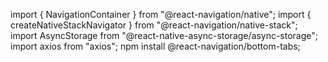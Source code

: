 import { NavigationContainer } from "@react-navigation/native";
import { createNativeStackNavigator } from "@react-navigation/native-stack";
import AsyncStorage from "@react-native-async-storage/async-storage";
import axios from "axios";
npm install @react-navigation/bottom-tabs;
